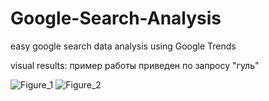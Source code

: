 # Google-Search-Analysis
easy google search data analysis using Google Trends 

visual results:
пример работы приведен по запросу "гуль"


![Figure_1](https://user-images.githubusercontent.com/99910839/223667280-eafdd804-fd3a-4c49-98eb-a37cfccde2e1.png)
![Figure_2](https://user-images.githubusercontent.com/99910839/223667296-8a3cc678-90f3-4709-8f58-5dcf6ff3c81e.png)
